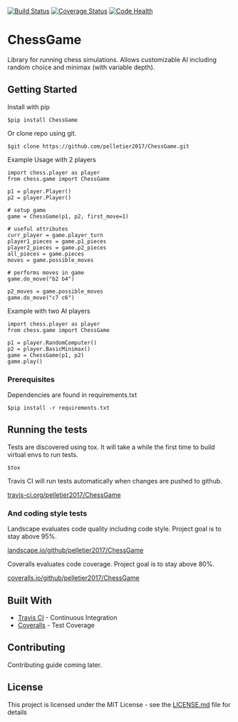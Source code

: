 [![Build Status](https://travis-ci.org/pelletier2017/ChessGame.svg?branch=master)](https://travis-ci.org/pelletier2017/ChessGame) 
[![Coverage Status](https://coveralls.io/repos/github/pelletier2017/ChessGame/badge.svg?branch=master)](https://coveralls.io/github/pelletier2017/ChessGame?branch=master)
[![Code Health](https://landscape.io/github/pelletier2017/ChessGame/master/landscape.svg?style=flat)](https://landscape.io/github/pelletier2017/ChessGame/master)

# ChessGame

Library for running chess simulations. Allows customizable AI including random choice and minimax (with variable depth).

## Getting Started

Install with pip
```
$pip install ChessGame
```

Or clone repo using git.

```
$git clone https://github.com/pelletier2017/ChessGame.git
```

Example Usage with 2 players

```
import chess.player as player
from chess.game import ChessGame

p1 = player.Player()
p2 = player.Player()

# setup game
game = ChessGame(p1, p2, first_move=1)

# useful attributes
curr_player = game.player_turn
player1_pieces = game.p1_pieces
player2_pieces = game.p2_pieces
all_pieces = game.pieces
moves = game.possible_moves

# performs moves in game
game.do_move("b2 b4")

p2_moves = game.possible_moves
game.do_move("c7 c6")
```

Example with two AI players

```
import chess.player as player
from chess.game import ChessGame

p1 = player.RandomComputer()
p2 = player.BasicMinimax()
game = ChessGame(p1, p2)
game.play()
```

### Prerequisites

Dependencies are found in requirements.txt

```
$pip install -r requirements.txt
```

## Running the tests

Tests are discovered using tox. It will take a while the first time to build virtual envs to run tests.

```
$tox
```

Travis CI will run tests automatically when changes are pushed to github.

[travis-ci.org/pelletier2017/ChessGame](https://travis-ci.org/pelletier2017/ChessGame)

### And coding style tests

Landscape evaluates code quality including code style. Project goal is to stay above 95%.

[landscape.io/github/pelletier2017/ChessGame](https://landscape.io/github/pelletier2017/ChessGame)

Coveralls evaluates code coverage. Project goal is to stay above 80%.

[coveralls.io/github/pelletier2017/ChessGame](https://coveralls.io/github/pelletier2017/ChessGame)

## Built With

* [Travis CI](https://travis-ci.org/) - Continuous Integration
* [Coveralls](https://coveralls.io/) - Test Coverage

## Contributing

Contributing guide coming later.

## License

This project is licensed under the MIT License - see the [LICENSE.md](LICENSE.md) file for details
